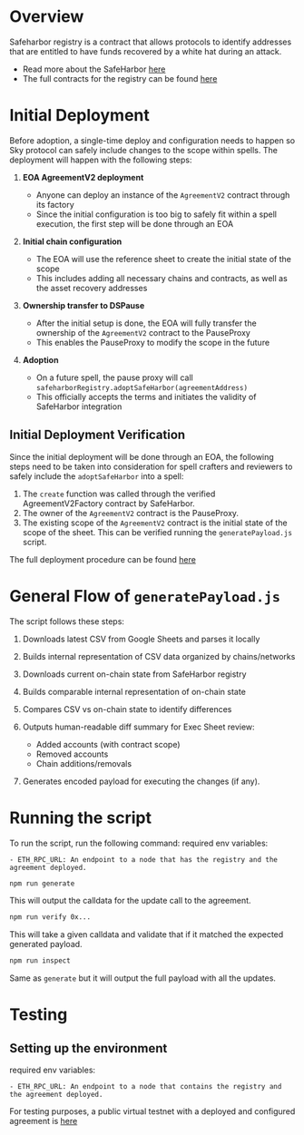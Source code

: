 # Overview

Safeharbor registry is a contract that allows protocols to identify addresses that are entitled to have funds recovered by a white hat during an attack.

- Read more about the SafeHarbor [here](https://github.com/security-alliance/safe-harbor)
- The full contracts for the registry can be found [here](https://github.com/security-alliance/safe-harbor/tree/main/registry-contracts/src/v2)

# Initial Deployment

Before adoption, a single-time deploy and configuration needs to happen so Sky protocol can safely include changes to the scope within spells. The deployment will happen with the following steps:

1. **EOA AgreementV2 deployment**

   - Anyone can deploy an instance of the `AgreementV2` contract through its factory
   - Since the initial configuration is too big to safely fit within a spell execution, the first step will be done through an EOA

2. **Initial chain configuration**

   - The EOA will use the reference sheet to create the initial state of the scope
   - This includes adding all necessary chains and contracts, as well as the asset recovery addresses

3. **Ownership transfer to DSPause**

   - After the initial setup is done, the EOA will fully transfer the ownership of the `AgreementV2` contract to the PauseProxy
   - This enables the PauseProxy to modify the scope in the future

4. **Adoption**
   - On a future spell, the pause proxy will call `safeharborRegistry.adoptSafeHarbor(agreementAddress)`
   - This officially accepts the terms and initiates the validity of SafeHarbor integration

## Initial Deployment Verification

Since the initial deployment will be done through an EOA, the following steps need to be taken into consideration for spell crafters and reviewers to safely include the `adoptSafeHarbor` into a spell:

1. The `create` function was called through the verified AgreementV2Factory contract by SafeHarbor.
2. The owner of the `AgreementV2` contract is the PauseProxy.
3. The existing scope of the `AgreementV2` contract is the initial state of the scope of the sheet. This can be verified running the `generatePayload.js` script.

The full deployment procedure can be found [here](https://github.com/dewiz-xyz/safeharbor-init)

# General Flow of `generatePayload.js`

The script follows these steps:

1. Downloads latest CSV from Google Sheets and parses it locally

2. Builds internal representation of CSV data organized by chains/networks

3. Downloads current on-chain state from SafeHarbor registry

4. Builds comparable internal representation of on-chain state

5. Compares CSV vs on-chain state to identify differences

6. Outputs human-readable diff summary for Exec Sheet review:

   - Added accounts (with contract scope)
   - Removed accounts
   - Chain additions/removals

7. Generates encoded payload for executing the changes (if any).

# Running the script

To run the script, run the following command:
required env variables:

```
- ETH_RPC_URL: An endpoint to a node that has the registry and the agreement deployed.
```

```bash
npm run generate
```

This will output the calldata for the update call to the agreement.

```bash
npm run verify 0x...
```

This will take a given calldata and validate that if it matched the expected generated payload.

```bash
npm run inspect
```

Same as `generate` but it will output the full payload with all the updates.

# Testing

## Setting up the environment

required env variables:

```
- ETH_RPC_URL: An endpoint to a node that contains the registry and the agreement deployed.
```

For testing purposes, a public virtual testnet with a deployed and configured agreement is [here](https://dashboard.tenderly.co/dewiz-xyz/makerdao/testnet/07f7fbe4-ef01-46cf-a1f0-b8f5a8bf1afb)
